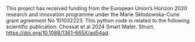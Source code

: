 This project has received funding from the European Union’s Horizon 2020 research and innovation programme under the Marie Skłodowska-Curie grant agreement No 101032223.
This python code is related to the following scientific publication: Chossat et al 2024 Smart Mater. Struct. https://doi.org/10.1088/1361-665X/ad54ad.
